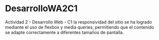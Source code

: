 # DesarrolloWA2C1
Actividad 2 - Desarrollo Web - C1
la responsividad del sitio se ha logrado mediante el uso de flexbox y media queries, permitiendo que el contenido se adapte correctamente a diferentes tamaños de pantalla.
